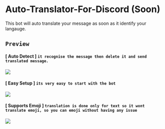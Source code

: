 # Auto-Translator-For-Discord (Soon)
This bot will auto translate your message as soon as it identify your langauge.

## `Preview`
#### [ Auto Detect ] `it recognise the message then delete it and send translated message.`
![](https://cdn.discordapp.com/attachments/824651779757047808/834458576755621898/unknown.png)

#### [ Easy Setup ] `its very easy to start with the bot`
![](https://cdn.discordapp.com/attachments/824651779757047808/834458858235101224/unknown.png)

#### [ Supports Emoji ] `translation is done only for text so it wont translate emoji, so you can emoji without having any issue`
![](https://cdn.discordapp.com/attachments/824651779757047808/834460476040675338/unknown.png)
